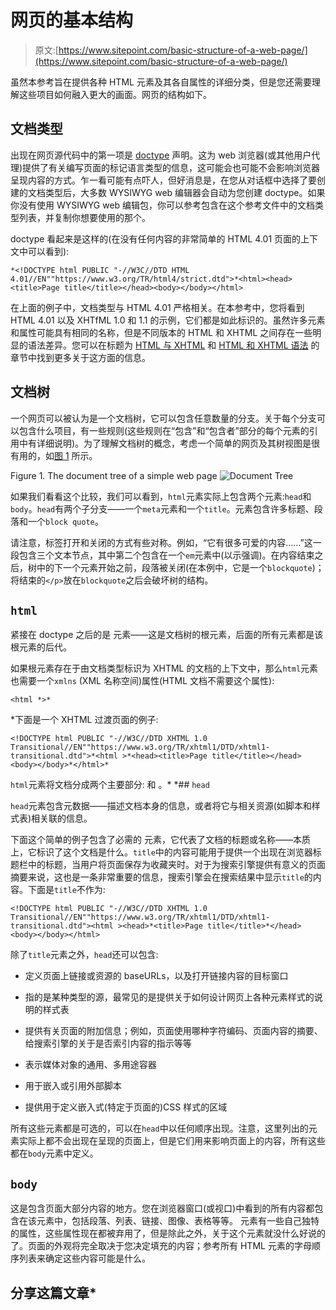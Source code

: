 # 网页的基本结构

> 原文:[https://www.sitepoint.com/basic-structure-of-a-web-page/](https://www.sitepoint.com/basic-structure-of-a-web-page/)

虽然本参考旨在提供各种 HTML 元素及其各自属性的详细分类，但是您还需要理解这些项目如何融入更大的画面。网页的结构如下。

## 文档类型

出现在网页源代码中的第一项是 [doctype](https://www.sitepoint.com/doctypes/ "doctypes") 声明。这为 web 浏览器(或其他用户代理)提供了有关编写页面的标记语言类型的信息，这可能会也可能不会影响浏览器呈现内容的方式。乍一看可能有点吓人，但好消息是，在您从对话框中选择了要创建的文档类型后，大多数 WYSIWYG web 编辑器会自动为您创建 doctype。如果你没有使用 WYSIWYG web 编辑包，你可以参考包含在这个参考文件中的文档类型列表，并复制你想要使用的那个。

doctype 看起来是这样的(在没有任何内容的非常简单的 HTML 4.01 页面的上下文中可以看到):

```
*<!DOCTYPE html PUBLIC "-//W3C//DTD HTML 4.01//EN""https://www.w3.org/TR/html4/strict.dtd">*<html><head><title>Page title</title></head><body></body></html>
```

在上面的例子中，文档类型与 HTML 4.01 严格相关。在本参考中，您将看到 HTML 4.01 以及 XHTfML 1.0 和 1.1 的示例，它们都是如此标识的。虽然许多元素和属性可能具有相同的名称，但是不同版本的 HTML 和 XHTML 之间存在一些明显的语法差异。您可以在标题为 [HTML 与 XHTML](https://www.sitepoint.com/web-foundations/differences-html-xhtml/) 和 [HTML 和 XHTML 语法](https://reference.sitepoint.com/html/html-xhtml-syntax) 的章节中找到更多关于这方面的信息。

## 文档树

一个网页可以被认为是一个文档树，它可以包含任意数量的分支。关于每个分支可以包含什么项目，有一些规则(这些规则在“包含”和“包含者”部分的每个元素的引用中有详细说明)。为了理解文档树的概念，考虑一个简单的网页及其树视图是很有用的，如[图 1](#page-structure__fig-doc-tree) 所示。

Figure 1\. The document tree of a simple web page
![Document Tree](../Images/7a1172a1535147c2ce39a690de88a72c.png)

如果我们看看这个比较，我们可以看到，`html`元素实际上包含两个元素:`head`和`body`。`head`有两个子分支——一个`meta`元素和一个`title`。元素包含许多标题、段落和一个`block quote`。

请注意，标签打开和关闭的方式有些对称。例如，“它有很多可爱的内容……”这一段包含三个文本节点，其中第二个包含在一个`em`元素中(以示强调)。在内容结束之后，树中的下一个元素开始之前，段落被关闭(在本例中，它是一个`blockquote`)；将结束的`</p>`放在`blockquote`之后会破坏树的结构。

## `html`

紧接在 doctype 之后的是  元素——这是文档树的根元素，后面的所有元素都是该根元素的后代。

如果根元素存在于由文档类型标识为 XHTML 的文档的上下文中，那么`html`元素也需要一个`xmlns` (XML 名称空间)属性(HTML 文档不需要这个属性):

```
<html *>*
```

 *下面是一个 XHTML 过渡页面的例子:

```
<!DOCTYPE html PUBLIC "-//W3C//DTD XHTML 1.0 Transitional//EN""https://www.w3.org/TR/xhtml1/DTD/xhtml1-transitional.dtd">*<html >*<head><title>Page title</title></head><body></body>*</html>*
```

`html`元素将文档分成两个主要部分:  和  。*  *## `head`

`head`元素包含元数据——描述文档本身的信息，或者将它与相关资源(如脚本和样式表)相关联的信息。

下面这个简单的例子包含了必需的  元素，它代表了文档的标题或名称——本质上，它标识了这个文档是什么。`title`中的内容可能用于提供一个出现在浏览器标题栏中的标题，当用户将页面保存为收藏夹时。对于为搜索引擎提供有意义的页面摘要来说，这也是一条非常重要的信息，搜索引擎会在搜索结果中显示`title`的内容。下面是`title`不作为:

```
<!DOCTYPE html PUBLIC "-//W3C//DTD XHTML 1.0 Transitional//EN""https://www.w3.org/TR/xhtml1/DTD/xhtml1-transitional.dtd"><html ><head>*<title>Page title</title>*</head><body></body></html>
```

除了`title`元素之外，`head`还可以包含:

*   定义页面上链接或资源的 baseURLs，以及打开链接内容的目标窗口

*   指的是某种类型的源，最常见的是提供关于如何设计网页上各种元素样式的说明的样式表

*   提供有关页面的附加信息；例如，页面使用哪种字符编码、页面内容的摘要、给搜索引擎的关于是否索引内容的指示等等

*   表示媒体对象的通用、多用途容器

*   用于嵌入或引用外部脚本

*   提供用于定义嵌入式(特定于页面的)CSS 样式的区域

所有这些元素都是可选的，可以在`head`中以任何顺序出现。注意，这里列出的元素实际上都不会出现在呈现的页面上，但是它们用来影响页面上的内容，所有这些都在`body`元素中定义。

## `body`

这是包含页面大部分内容的地方。您在浏览器窗口(或视口)中看到的所有内容都包含在该元素中，包括段落、列表、链接、图像、表格等等。  元素有一些自己独特的属性，这些属性现在都被弃用了，但是除此之外，关于这个元素就没什么好说的了。页面的外观将完全取决于您决定填充的内容；参考所有 HTML 元素的字母顺序列表来确定这些内容可能是什么。

## 分享这篇文章*
